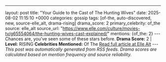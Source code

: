 ---
layout: post
title: "Your Guide to the Cast of The Hunting Wives"
date: 2025-08-02 11:15:10 +0000
categories: gossip
tags: [of-the, auto-discovered, new, source-elle_alt, drama-rising]
drama_score: 2
primary_celebrity: of_the
source: elle_alt
source_url: "https://www.elle.com/culture/movies-tv/g65554064/the-hunting-wives-cast-explained/"
mentions: {of_the: 2} --- Chances are, you’ve seen some of these stars before. **Drama Score:** 2 | **Level:** RISING **Celebrities Mentioned:** Of The [Read full article at Elle Alt](https://www.elle.com/culture/movies-tv/g65554064/the-hunting-wives-cast-explained/) --- *This post was automatically generated from RSS feeds. Drama scores are calculated based on mention frequency and source reliability.*